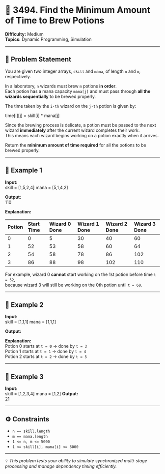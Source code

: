 # 🧪 3494. Find the Minimum Amount of Time to Brew Potions

**Difficulty:** Medium  
**Topics:** Dynamic Programming, Simulation  

---

## 📖 Problem Statement

You are given two integer arrays, `skill` and `mana`, of length `n` and `m`, respectively.

In a laboratory, `n` wizards must brew `m` potions **in order**.  
Each potion has a mana capacity `mana[j]` and must pass through **all the wizards sequentially** to be brewed properly.  

The time taken by the `i-th` wizard on the `j-th` potion is given by:

time[i][j] = skill[i] * mana[j]

Since the brewing process is delicate, a potion must be passed to the next wizard **immediately** after the current wizard completes their work.  
This means each wizard begins working on a potion exactly when it arrives.

Return the **minimum amount of time required** for all the potions to be brewed properly.

---

## 🧩 Example 1

**Input:**  
skill = [1,5,2,4]
mana = [5,1,4,2]


**Output:**  
110


**Explanation:**

| Potion | Start Time | Wizard 0 Done | Wizard 1 Done | Wizard 2 Done | Wizard 3 Done |
|:-------|:------------|:---------------|:---------------|:---------------|:---------------|
| 0 | 0 | 5 | 30 | 40 | 60 |
| 1 | 52 | 53 | 58 | 60 | 64 |
| 2 | 54 | 58 | 78 | 86 | 102 |
| 3 | 86 | 88 | 98 | 102 | 110 |

For example, wizard 0 **cannot** start working on the 1st potion before time `t = 52`,  
because wizard 3 will still be working on the 0th potion until `t = 60`.

---

## 🧩 Example 2

**Input:**  
skill = [1,1,1]
mana = [1,1,1]

**Output:**  

**Explanation:**  
Potion 0 starts at `t = 0` → done by `t = 3`  
Potion 1 starts at `t = 1` → done by `t = 4`  
Potion 2 starts at `t = 2` → done by `t = 5`

---

## 🧩 Example 3

**Input:**  
skill = [1,2,3,4]
mana = [1,2]
**Output:**  
21


---

## ⚙️ Constraints

- `n == skill.length`  
- `m == mana.length`  
- `1 <= n, m <= 5000`  
- `1 <= skill[i], mana[i] <= 5000`

---

💡 *This problem tests your ability to simulate synchronized multi-stage processing and manage dependency timing efficiently.*
